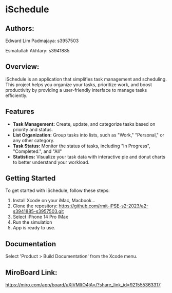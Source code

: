 # iSchedule

## Authors:
Edward Lim Padmajaya: s3957503

Esmatullah Akhtary: s3941885 

## Overview:
iSchedule is an application that simplifies task management and scheduling. This project helps you organize your tasks, prioritize work, and boost productivity by providing a user-friendly interface to manage tasks efficiently.
## Features
- **Task Management:** Create, update, and categorize tasks based on priority and status.
- **List Organization:** Group tasks into lists, such as "Work," "Personal," or any other category.
- **Task Status:** Monitor the status of tasks, including "In Progress", "Completed.", and "All"
- **Statistics:** Visualize your task data with interactive pie and donut charts to better understand your workload.

## Getting Started
To get started with iSchedule, follow these steps:
1. Install Xcode on your iMac, Macbook...
2. Clone the repository:
   https://github.com/rmit-iPSE-s2-2023/a2-s3941885-s3957503.git
3. Select iPhone 14 Pro IMax
4. Run the simulation
5. App is ready to use.

## Documentation
Select 'Product > Build Documentation' from the Xcode menu.


## MiroBoard Link:
https://miro.com/app/board/uXjVMltO4jA=/?share_link_id=921555363317
